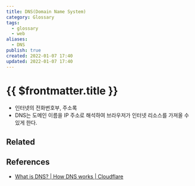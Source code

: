 ```yaml
---
title: DNS(Domain Name System)
category: Glossary
tags:
  - glossary
  - web
aliases:
  - DNS
publish: true
created: 2022-01-07 17:40
updated: 2022-01-07 17:40
---
```


# {{ $frontmatter.title }}

- 인터넷의 전화번호부, 주소록
- DNS는 도메인 이름을 IP 주소로 해석하여 브라우저가 인터넷 리소스를 가져올 수 있게 한다.

## Related

## References

- [What is DNS? | How DNS works | Cloudflare](https://www.cloudflare.com/en-gb/learning/dns/what-is-dns/)
